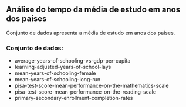 ## Análise do tempo da média de estudo em anos dos países

Conjunto de dados apresenta a média de estudo em anos dos países.

### Conjunto de dados:
* average-years-of-schooling-vs-gdp-per-capita
* learning-adjusted-years-of-school-lays
* mean-years-of-schooling-female
* mean-years-of-schooling-long-run
* pisa-test-score-mean-performance-on-the-mathematics-scale
* pisa-test-score-mean-performance-on-the-reading-scale
* primary-secondary-enrollment-completion-rates